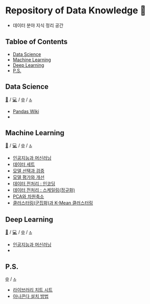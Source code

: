 # Repository of Data Knowledge 🤖
- 데이터 분야 지식 정리 공간

## Tabloe of Contents
- [Data Science](https://github.com/dustin-kang/dataStudy#data-science)
- [Machine Learning](https://github.com/dustin-kang/dataStudy#machine-learning)
- [Deep Learning](https://github.com/dustin-kang/dataStudy#deep-learning)
- [P.S.](https://github.com/dustin-kang/dataStudy#ps)

## Data Science
[📘]() / [💻]() / [🌐]() / [🔝](https://github.com/dustin-kang/dataStudy#repository-of-data-knowledge-)
- [Pandas Wiki]()
- []()

## Machine Learning
[📘](https://github.com/dustin-kang/dataStudy/tree/main/ML/lesson) / [💻](https://github.com/dustin-kang/dataStudy/tree/main/ML/practice) / [🌐]() / [🔝](https://github.com/dustin-kang/dataStudy#repository-of-data-knowledge-)

- [인공지능과 머신러닝](https://github.com/dustin-kang/dataStudy/blob/main/ML/lesson/001_인공지능과_머신러닝.md)
- [데이터 세트](https://github.com/dustin-kang/dataStudy/blob/main/ML/lesson/002_데이터_세트.md)
- [모델 선택과 검증](https://github.com/dustin-kang/dataStudy/blob/main/ML/lesson/006_모델_선택과_모델_검증.md)
- [모델 평가와 개선](https://github.com/dustin-kang/dataStudy/blob/main/ML/lesson/007_모델_평가와_모델_개선.md)
- [데이터 전처리 :  인코딩](https://github.com/dustin-kang/dataStudy/blob/main/ML/lesson/003_데이터_전처리와_인코딩.md)
- [데이터 전처리 : 스케일링(정규화)](https://github.com/dustin-kang/dataStudy/blob/main/ML/lesson/008_데이터_전처리와_스케일링.md)
- [PCA와 차원축소](https://github.com/dustin-kang/dataStudy/blob/main/ML/lesson/004_PCA와_차원축소.md)
- [클러스터링(군집화)과 K-Mean 클러스터링](https://github.com/dustin-kang/dataStudy/blob/main/ML/lesson/005_클러스터링과_Kmean알고리즘.md)

## Deep Learning
[📘]() / [💻]() / [🌐]() / [🔝](https://github.com/dustin-kang/dataStudy#repository-of-data-knowledge-)

- [인공지능과 머신러닝]()
- []()

## P.S.
[🌐]() / [🔝](https://github.com/dustin-kang/dataStudy#repository-of-data-knowledge-)
- [라이브러리 치트 시트](https://github.com/dustin-kang/dataStudy/tree/main/PS/Sheet)
- [아나콘다 설치 방법](https://github.com/dustin-kang/dataStudy/blob/main/PS/HowtoInstallAnaConda.md)
